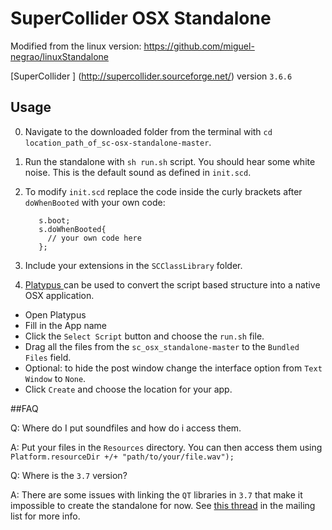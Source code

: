 # SuperCollider OSX Standalone

Modified from the linux version:
https://github.com/miguel-negrao/linuxStandalone

[SuperCollider ] (http://supercollider.sourceforge.net/) version `3.6.6`

## Usage

0. Navigate to the downloaded folder from the terminal with `cd location_path_of_sc-osx-standalone-master`.
0. Run the standalone with `sh run.sh` script. You should hear some white noise. This is the default sound as defined in `init.scd`.
0. To modify `init.scd` replace the code inside the curly brackets after `doWhenBooted` with your own code:

          s.boot;
          s.doWhenBooted{
            // your own code here
          };

0. Include your extensions in the `SCClassLibrary` folder.
0. [Platypus ](http://sveinbjorn.org/platypus) can be used to convert the script based structure into a native OSX application.
  - Open Platypus
  - Fill in the App name
  - Click the `Select Script` button and choose the `run.sh` file.
  - Drag all the files from the `sc_osx_standalone-master` to the `Bundled Files` field.
  - Optional: to hide the post window change the interface option from `Text Window` to `None`.
  - Click `Create` and choose the location for your app. 

##FAQ

Q: Where do I put soundfiles and how do i access them.

A: Put your files in the `Resources` directory. You can then access them using `Platform.resourceDir +/+ "path/to/your/file.wav");`

Q: Where is the `3.7` version?

A: There are some issues with linking the `QT` libraries in `3.7` that make it impossible to create the standalone for now. See [this thread](http://new-supercollider-mailing-lists-forums-use-these.2681727.n2.nabble.com/3-7-sc-osx-standalone-Qt-issue-td7624112.html) in the mailing list for more info.
